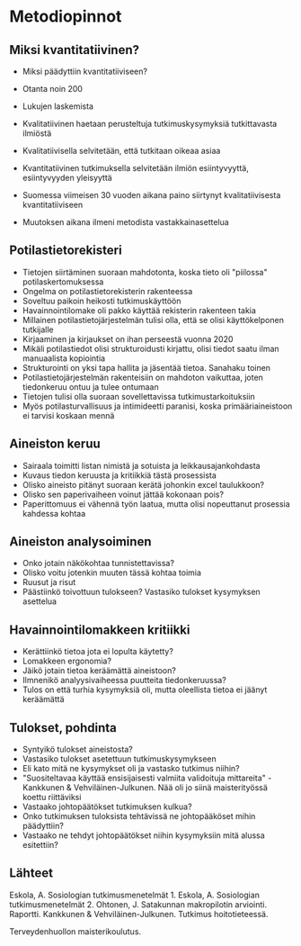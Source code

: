# Metodiopinnot

## Miksi kvantitatiivinen?
- Miksi päädyttiin kvantitatiiviseen?
- Otanta noin 200
- Lukujen laskemista
- Kvalitatiivinen haetaan perusteltuja tutkimuskysymyksiä tutkittavasta ilmiöstä
- Kvalitatiivisella selvitetään, että tutkitaan oikeaa asiaa
- Kvantitatiivinen tutkimuksella selvitetään ilmiön esiintyvyyttä, esiintyvyyden yleisyyttä

- Suomessa viimeisen 30 vuoden aikana paino siirtynyt kvalitatiivisesta kvantitatiiviseen
- Muutoksen aikana ilmeni metodista vastakkainasettelua

## Potilastietorekisteri
- Tietojen siirtäminen suoraan mahdotonta, koska tieto oli "piilossa" potilaskertomuksessa
- Ongelma on potilastietorekisterin rakenteessa
- Soveltuu paikoin heikosti tutkimuskäyttöön
- Havainnointilomake oli pakko käyttää rekisterin rakenteen takia
- Millainen potilastietojärjestelmän tulisi olla, että se olisi käyttökelponen tutkijalle
- Kirjaaminen ja kirjaukset on ihan perseestä vuonna 2020
- Mikäli potilastiedot olisi strukturoidusti kirjattu, olisi tiedot saatu ilman manuaalista kopiointia
- Strukturointi on yksi tapa hallita ja jäsentää tietoa. Sanahaku toinen
- Potilastietojärjestelmän rakenteisiin on mahdoton vaikuttaa, joten tiedonkeruu ontuu ja tulee ontumaan
- Tietojen tulisi olla suoraan sovellettavissa tutkimustarkoituksiin
- Myös potilasturvallisuus ja intimideetti paranisi, koska primääriaineistoon ei tarvisi koskaan mennä

## Aineiston keruu
- Sairaala toimitti listan nimistä ja sotuista ja leikkausajankohdasta
- Kuvaus tiedon keruusta ja kritiikkiä tästä prosessista
- Olisko aineisto pitänyt suoraan kerätä johonkin excel taulukkoon?
- Olisko sen paperivaiheen voinut jättää kokonaan pois?
- Paperittomuus ei vähennä työn laatua, mutta olisi nopeuttanut prosessia kahdessa kohtaa

## Aineiston analysoiminen
- Onko jotain näkökohtaa tunnistettavissa?
- Olisko voitu jotenkin muuten tässä kohtaa toimia
- Ruusut ja risut
- Päästiinkö toivottuun tulokseen? Vastasiko tulokset kysymyksen asettelua

## Havainnointilomakkeen kritiikki
- Kerättiinkö tietoa jota ei lopulta käytetty?
- Lomakkeen ergonomia? 
- Jäikö jotain tietoa keräämättä aineistoon?
- Ilmnenikö analyysivaiheessa puutteita tiedonkeruussa?
- Tulos on että turhia kysymyksiä oli, mutta oleellista tietoa ei jäänyt keräämättä

## Tulokset, pohdinta
- Syntyikö tulokset aineistosta?
- Vastasiko tulokset asetettuun tutkimuskysymykseen
- Eli kato mitä ne kysymykset oli ja vastasko tutkimus niihin?
- "Suositeltavaa käyttää ensisijaisesti valmiita validoituja mittareita" - Kankkunen & Vehviläinen-Julkunen. Nää oli jo siinä maisterityössä koettu riittäviksi
- Vastaako johtopäätökset tutkimuksen kulkua?
- Onko tutkimuksen tuloksista tehtävissä ne johtopääköset mihin päädyttiin?
- Vastaako ne tehdyt johtopäätökset niihin kysymyksiin mitä alussa esitettiin?


## Lähteet
Eskola, A. Sosiologian tutkimusmenetelmät 1.
Eskola, A. Sosiologian tutkimusmenetelmät 2.
Ohtonen, J. Satakunnan makropilotin arviointi. Raportti.
Kankkunen & Vehviläinen-Julkunen. Tutkimus hoitotieteessä.

Terveydenhuollon maisterikoulutus.